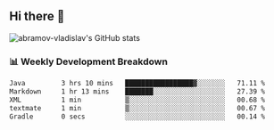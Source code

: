 ## Hi there 👋
![abramov-vladislav's GitHub stats](https://github-readme-stats.vercel.app/api?username=abramov-vladislav&theme=dark&show_icons=true)

### 📊 Weekly Development Breakdown

<!--START_SECTION:waka-->

```txt
Java         3 hrs 10 mins   █████████████████▓░░░░░░░   71.11 %
Markdown     1 hr 13 mins    ███████░░░░░░░░░░░░░░░░░░   27.39 %
XML          1 min           ▒░░░░░░░░░░░░░░░░░░░░░░░░   00.68 %
textmate     1 min           ▒░░░░░░░░░░░░░░░░░░░░░░░░   00.67 %
Gradle       0 secs          ░░░░░░░░░░░░░░░░░░░░░░░░░   00.14 %
```

<!--END_SECTION:waka-->

